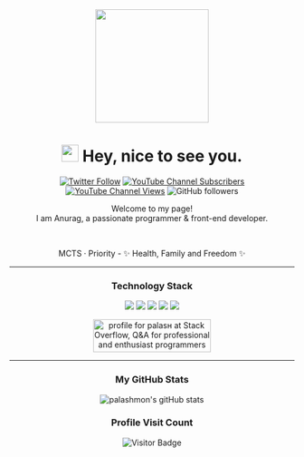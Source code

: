 <div align='center'>
  <img src="https://capsule-render.vercel.app/api?type=waving&height=200&text=Anurag%Rajan&fontAlign=75&fontAlignY=40&color=gradient" height="200"/>
  <h1><img src="https://emojis.slackmojis.com/emojis/images/1531849430/4246/blob-sunglasses.gif?1531849430" width="30"/> Hey, nice to see you.</h1>
  <p></p>
  
 
  [![Twitter Follow](https://img.shields.io/twitter/follow/anuragrajanp?style=social)](https://twitter.com/intent/follow?screen_name=anuragrajanp)
  [![YouTube Channel Subscribers](https://img.shields.io/youtube/channel/subscribers/UCnnhIfN-A4JPs2ogiN59MRA?style=social)](https://www.youtube.com/anuragrajanp?sub_confirmation=1)
  [![YouTube Channel Views](https://img.shields.io/youtube/channel/views/anuragrajanp?style=social)](https://www.youtube.com/anuragrajanp?sub_confirmation=1)
  ![GitHub followers](https://img.shields.io/github/followers/anuragrajanp?style=social)
 
  
  <p>Welcome to my page! </br> I am Anurag, a passionate programmer & front-end developer.</p>
  <br>
  <p>
  MCTS · Priority - ✨ Health, Family and Freedom ✨
  </p>
  
---

  ### Technology Stack
  <div align='center'>
    <span><img src="https://img.shields.io/badge/HTML5-E34F26?style=flat-square&logo=HTML5&logoColor=white"/><span>
    <img src="https://img.shields.io/badge/CSS3-1572B6?style=flat-square&logo=CSS3&logoColor=white"/>
    <img src="https://img.shields.io/badge/Sass-CC6699?style=flat-square&logo=Sass&logoColor=white"/>
    <img src="https://img.shields.io/badge/JavaScript-F7DF1E?style=flat-square&logo=JavaScript&logoColor=white"/>
    <img src="https://img.shields.io/badge/react-61DAFB?style=flat-square&logo=react&logoColor=white"/>
    <p></p>  
    <a href="https://stackoverflow.com/users/1823841/pala%d1%95%d0%bd"><img src="https://stackoverflow.com/users/flair/1823841.png" width="208" height="58" alt="profile for palaѕн at Stack Overflow, Q&amp;A for professional and enthusiast programmers" title="profile for palaѕн at Stack Overflow, Q&amp;A for professional and enthusiast programmers"></a>  
  </div>
  
---      
      
  ### My GitHub Stats
  ![palashmon's gitHub stats](https://github-readme-stats.vercel.app/api?username=anuragrajanp&show_icons=true&theme=radical)   
   
  ### Profile Visit Count   
  ![Visitor Badge](https://visitor-badge.laobi.icu/badge?page_id=anuragrajanp.anuragrajanp)
  <br> 
</div>  
<!--
**palashmon/palashmon** is a ✨ _special_ ✨ repository because its `README.md` (this file) appears on your GitHub profile.

Here are some ideas to get you started:

- 🔭 I’m currently working on ...
- 🌱 I’m currently learning ...
- 👯 I’m looking to collaborate on ...
- 🤔 I’m looking for help with ...
- 💬 Ask me about ...
- 📫 How to reach me: ...
- 😄 Pronouns: ...
- ⚡ Fun fact: ...
-->
